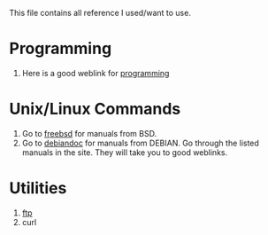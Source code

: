 This file contains all reference I used/want to use.
# Programming
1. Here is a good weblink for [programming](https://www.ntu.edu.sg/home/ehchua/programming/index.html)
# Unix/Linux Commands
1. Go to [freebsd](https://www.freebsd.org/doc/en_US.ISO8859-1/books/handbook/) for manuals from BSD.
2. Go to [debiandoc](https://www.debian.org/doc/) for manuals from DEBIAN. Go through the listed manuals in the site. They will take you to good weblinks.
# Utilities
1. [ftp](http://www.thegeekstuff.com/2010/06/ftp-sftp-tutorial/)
2. curl
